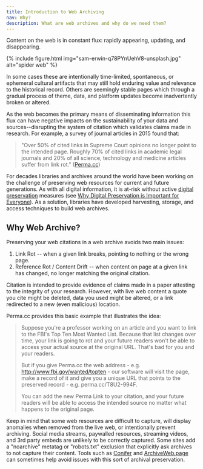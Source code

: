 ```yaml
---
title: Introduction to Web Archiving
nav: Why?
description: What are web archives and why do we need them?
---
```


Content on the web is in constant flux: rapidly appearing, updating, and disappearing. 

{% include figure.html img="sam-erwin-q78PYnUehV8-unsplash.jpg" alt="spider web" %}

In some cases these are intentionally time-limited, spontaneous, or ephemeral cultural artifacts that may still hold enduring value and relevance to the historical record.
Others are seemingly stable pages which through a gradual process of theme, data, and platform updates become inadvertently broken or altered.

As the web becomes the primary means of disseminating information this flux can have negative impacts on the sustainability of your data and sources--disrupting the system of citation which validates claims made in research.
For example, a survey of journal articles in 2015 found that: 

> "Over 50% of cited links in Supreme Court opinions no longer point to the intended page. Roughly 70% of cited links in academic legal journals and 20% of all science, technology and medicine articles suffer from link rot." ([Perma.cc](https://perma.cc/))

For decades libraries and archives around the world have been working on the challenge of preserving web resources for current and future generations.
As with all digital information, it is at-risk without active [digital preservation](https://en.wikipedia.org/wiki/Digital_preservation) measures (see [Why Digital Preservation is Important for Everyone](https://youtu.be/qEmmeFFafUs)).
As a solution, libraries have developed harvesting, storage, and access techniques to build web archives.

## Why Web Archive?

Preserving your web citations in a web archive avoids two main issues:

1. Link Rot -- when a given link breaks, pointing to nothing or the wrong page.
2. Reference Rot / Content Drift -- when content on page at a given link has changed, no longer matching the original citation.

Citation is intended to provide evidence of claims made in a paper attesting to the integrity of your research. 
However, with live web content a quote you cite might be deleted, data you used might be altered, or a link redirected to a new (even malicious) location.

Perma.cc provides this basic example that illustrates the idea: 

> Suppose you're a professor working on an article and you want to link to the FBI's Top Ten Most Wanted List. Because that list changes over time, your link is going to rot and your future readers won't be able to access your actual source at the original URL. That's bad for you and your readers.
>
> But if you give Perma.cc the web address - e.g. http://www.fbi.gov/wanted/topten - our software will visit the page, make a record of it and give you a unique URL that points to the preserved record - e.g. perma.cc/T8U2-994F.
> 
> You can add the new Perma Link to your citation, and your future readers will be able to access the intended source no matter what happens to the original page.

Keep in mind that some web resources are difficult to capture, will display anomalies when removed from the live web, or intentionally prevent archiving. 
Social media streams, paywalled resources, streaming videos, and 3rd party embeds are unlikely to be correctly captured.
Some sites add a "noarchive" metatag or "robots.txt" exclusion that explicitly ask archives to not capture their content.
Tools such as [Conifer](https://conifer.rhizome.org/) and [ArchiveWeb.page](https://webrecorder.net/archivewebpage/) can sometimes help avoid issues with this sort of archival preservation.
